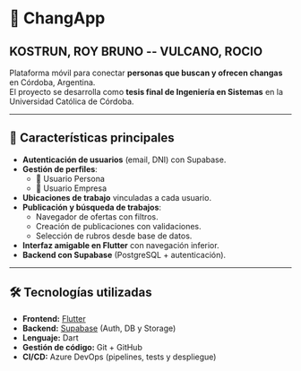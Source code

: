 # 📱 ChangApp

## KOSTRUN, ROY BRUNO -- VULCANO, ROCIO

Plataforma móvil para conectar **personas que buscan y ofrecen changas** en Córdoba, Argentina.  
El proyecto se desarrolla como **tesis final de Ingeniería en Sistemas** en la Universidad Católica de Córdoba.

---

## 🌟 Características principales

- **Autenticación de usuarios** (email, DNI) con Supabase.
- **Gestión de perfiles**:
  - 👤 Usuario Persona
  - 🏢 Usuario Empresa
- **Ubicaciones de trabajo** vinculadas a cada usuario.
- **Publicación y búsqueda de trabajos**:
  - Navegador de ofertas con filtros.
  - Creación de publicaciones con validaciones.
  - Selección de rubros desde base de datos.
- **Interfaz amigable en Flutter** con navegación inferior.
- **Backend con Supabase** (PostgreSQL + autenticación).

---

## 🛠️ Tecnologías utilizadas

- **Frontend:** [Flutter](https://flutter.dev/)
- **Backend:** [Supabase](https://supabase.com/) (Auth, DB y Storage)
- **Lenguaje:** Dart
- **Gestión de código:** Git + GitHub
- **CI/CD:** Azure DevOps (pipelines, tests y despliegue)

